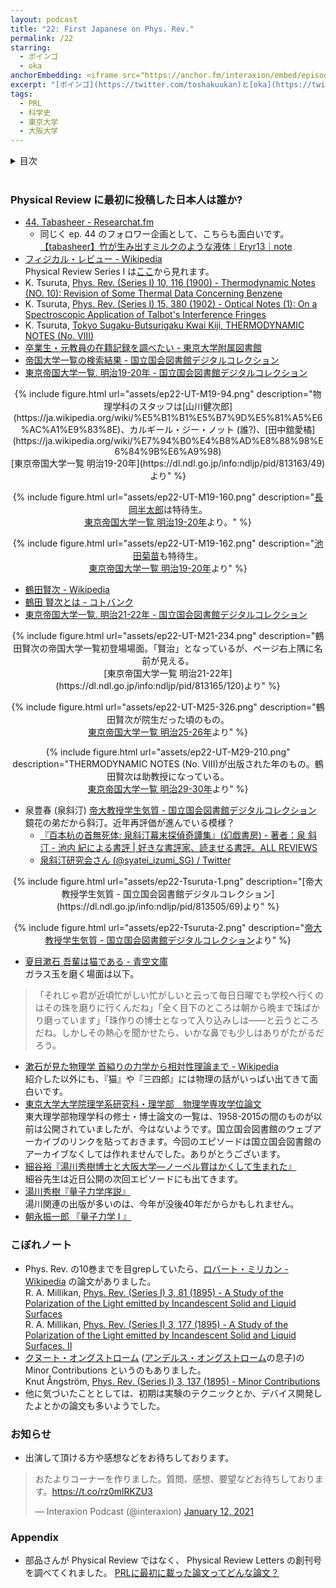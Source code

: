 ```yaml
---
layout: podcast
title: "22: First Japanese on Phys. Rev."
permalink: /22
starring:
  - ボインゴ
  - oka
anchorEmbedding: <iframe src="https://anchor.fm/interaxion/embed/episodes/22-First-Japanese-on-Phys--Rev-e14rhld" height="102px" width="400px" frameborder="0" scrolling="no"></iframe>
excerpt: "[ボインゴ](https://twitter.com/toshakuukan)と[oka](https://twitter.com/nowohyeah)で Physical Review に最初に投稿した日本人は誰か？について話しました。"
tags:
  - PRL
  - 科学史
  - 東京大学
  - 大阪大学
---
```


<details>
<!-- https://github.com/gettalong/kramdown/issues/155#issuecomment-339793629 -->
<summary markdown='span'>目次</summary>
<nav>
  * this unordered seed list will be replaced by toc as unordered list
  {:toc}
<!-- https://stackoverflow.com/a/38419441/11480802 -->
</nav>
</details>
<br>

### Physical Review に最初に投稿した日本人は誰か?

- [44. Tabasheer - Researchat.fm](https://researchat.fm/episode/44)
  - 同じく ep. 44 のフォロワー企画として、こちらも面白いです。  
    [【tabasheer】竹が生み出すミルクのような液体｜Eryr13｜note](https://note.com/eryr13f/n/nb37eea0c1609)
- [フィジカル・レビュー - Wikipedia](https://ja.wikipedia.org/wiki/%E3%83%95%E3%82%A3%E3%82%B8%E3%82%AB%E3%83%AB%E3%83%BB%E3%83%AC%E3%83%93%E3%83%A5%E3%83%BC)  
  Physical Review Series I は[ここ](https://journals.aps.org/archive/browse)から見れます。
- K. Tsuruta, [Phys. Rev. (Series I) 10, 116 (1900) - Thermodynamic Notes (NO. 10): Revision of Some Thermal Data Concerning Benzene](https://journals.aps.org/pri/abstract/10.1103/PhysRevSeriesI.10.116)
- K. Tsuruta, [Phys. Rev. (Series I) 15, 380 (1902) - Optical Notes (1): On a Spectroscopic Application of Talbot's Interference Fringes](https://journals.aps.org/pri/abstract/10.1103/PhysRevSeriesI.15.380)
- K. Tsuruta, [Tokyo Sugaku-Butsurigaku Kwai Kiji, THERMODYNAMIC NOTES (No. VIII)](https://doi.org/10.11429/subutsukiji1885b.8.153)
- [卒業生・元教員の在籍記録を調べたい - 東京大学附属図書館](https://www.lib.u-tokyo.ac.jp/ja/library/general/faqs/ref_02)
- [帝国大学一覧の検索結果 - 国立国会図書館デジタルコレクション](https://dl.ndl.go.jp/search/searchResult?featureCode=all&searchWord=%E5%B8%9D%E5%9B%BD%E5%A4%A7%E5%AD%A6%E4%B8%80%E8%A6%A7&fulltext=1&viewRestricted=0)
- [東京帝国大学一覧. 明治19-20年 - 国立国会図書館デジタルコレクション](https://dl.ndl.go.jp/info:ndljp/pid/813163)

<div style="text-align: center;">
{% include figure.html url="assets/ep22-UT-M19-94.png" description="物理学科のスタッフは[山川健次郎](https://ja.wikipedia.org/wiki/%E5%B1%B1%E5%B7%9D%E5%81%A5%E6%AC%A1%E9%83%8E)、カルギール・ジー・ノット (誰?)、[田中舘愛橘](https://ja.wikipedia.org/wiki/%E7%94%B0%E4%B8%AD%E8%88%98%E6%84%9B%E6%A9%98)<br>[東京帝国大学一覧 明治19-20年](https://dl.ndl.go.jp/info:ndljp/pid/813163/49)より" %}

{% include figure.html url="assets/ep22-UT-M19-160.png" description="[長岡半太郎](https://ja.wikipedia.org/wiki/%E9%95%B7%E5%B2%A1%E5%8D%8A%E5%A4%AA%E9%83%8E)は特待生。<br>[東京帝国大学一覧 明治19-20年](https://dl.ndl.go.jp/info:ndljp/pid/813163/82)より。" %}

{% include figure.html url="assets/ep22-UT-M19-162.png" description="[池田菊苗](https://ja.wikipedia.org/wiki/%E6%B1%A0%E7%94%B0%E8%8F%8A%E8%8B%97)も特待生。<br>[東京帝国大学一覧 明治19-20年](https://dl.ndl.go.jp/info:ndljp/pid/813163/83)より" %}
</div>

- [鶴田賢次 - Wikipedia](https://ja.wikipedia.org/wiki/%E9%B6%B4%E7%94%B0%E8%B3%A2%E6%AC%A1)
- [鶴田 賢次とは - コトバンク](https://kotobank.jp/word/%E9%B6%B4%E7%94%B0+%E8%B3%A2%E6%AC%A1-1649984)
- [東京帝国大学一覧. 明治21-22年 - 国立国会図書館デジタルコレクション](https://dl.ndl.go.jp/info:ndljp/pid/813165)

<div style="text-align: center;">
{% include figure.html url="assets/ep22-UT-M21-234.png" description="鶴田賢次の帝国大学一覧初登場場面。「賢治」となっているが、ページ右上隅に名前が見える。<br>[東京帝国大学一覧 明治21-22年](https://dl.ndl.go.jp/info:ndljp/pid/813165/120)より" %}

{% include figure.html url="assets/ep22-UT-M25-326.png" description="鶴田賢次が院生だった頃のもの。<br>[東京帝国大学一覧 明治25-26年](https://dl.ndl.go.jp/info:ndljp/pid/813169/167)より" %}

{% include figure.html url="assets/ep22-UT-M29-210.png" description="THERMODYNAMIC NOTES (No. VIII)が出版された年のもの。鶴田賢次は助教授になっている。<br>[東京帝国大学一覧 明治29-30年](https://dl.ndl.go.jp/info:ndljp/pid/813173/111)より" %}
</div>

- 泉豊春 (泉斜汀) [帝大教授学生気質 - 国立国会図書館デジタルコレクション](https://dl.ndl.go.jp/info:ndljp/pid/813505/69)  
  鏡花の弟だから斜汀。近年再評価が進んでいる模様？  
  - [『百本杭の首無死体: 泉斜汀幕末探偵奇譚集』(幻戯書房) - 著者：泉 斜汀 - 池内 紀による書評 | 好きな書評家、読ませる書評。ALL REVIEWS](https://allreviews.jp/review/3772)
  - [泉斜汀研究会さん (@syatei_izumi_SG) / Twitter](https://twitter.com/syatei_izumi_sg)

<div style="text-align: center;">
{% include figure.html url="assets/ep22-Tsuruta-1.png" description="[帝大教授学生気質 - 国立国会図書館デジタルコレクション](https://dl.ndl.go.jp/info:ndljp/pid/813505/69)より" %}

{% include figure.html url="assets/ep22-Tsuruta-2.png" description="[帝大教授学生気質 - 国立国会図書館デジタルコレクション](https://dl.ndl.go.jp/info:ndljp/pid/813505/70)より" %}
</div>

- [夏目漱石 吾輩は猫である - 青空文庫](https://www.aozora.gr.jp/cards/000148/files/789_14547.html)  
  ガラス玉を磨く場面は以下。

>「それじゃ君が近頃忙がしい忙がしいと云って毎日日曜でも学校へ行くのはその珠を磨りに行くんだね」「全く目下のところは朝から晩まで珠ばかり磨っています」「珠作りの博士となって入り込みしは――と云うところだね。しかしその熱心を聞かせたら、いかな鼻でも少しはありがたがるだろう。

- [漱石が見た物理学 首縊りの力学から相対性理論まで - Wikipedia](https://ja.wikipedia.org/wiki/%E6%BC%B1%E7%9F%B3%E3%81%8C%E8%A6%8B%E3%81%9F%E7%89%A9%E7%90%86%E5%AD%A6_%E9%A6%96%E7%B8%8A%E3%82%8A%E3%81%AE%E5%8A%9B%E5%AD%A6%E3%81%8B%E3%82%89%E7%9B%B8%E5%AF%BE%E6%80%A7%E7%90%86%E8%AB%96%E3%81%BE%E3%81%A7)  
  紹介した以外にも、『猫』や『三四郎』には物理の話がいっぱい出てきて面白いです。
- [東京大学大学院理学系研究科・理学部　物理学専攻学位論文](https://warp.da.ndl.go.jp/info:ndljp/pid/11489778/www.phys.s.u-tokyo.ac.jp/TOSHO/ronbun.html)  
  東大理学部物理学科の修士・博士論文の一覧は、1958-2015の間のものが以前は公開されていましたが、今はないようです。国立国会図書館のウェブアーカイブのリンクを貼っておきます。今回のエピソードは国立国会図書館のアーカイブなくしては作れませんでした。ありがとうございます。
- [細谷裕『湯川秀樹博士と大阪大学―ノーベル賞はかくして生まれた』](https://amzn.to/3kRWloS)  
  細谷先生は近日公開の次回エピソードにも出てきます。  
- [湯川秀樹『量子力学序説』](https://amzn.to/3kJLTjf)  
  湯川関連の出版が多いのは、今年が没後40年だからかもしれません。
- [朝永振一郎 『量子力学 I 』](https://amzn.to/3iAWDhj)

### こぼれノート

- Phys. Rev. の10巻までを目grepしていたら、[ロバート・ミリカン - Wikipedia](https://ja.wikipedia.org/wiki/%E3%83%AD%E3%83%90%E3%83%BC%E3%83%88%E3%83%BB%E3%83%9F%E3%83%AA%E3%82%AB%E3%83%B3) の論文がありました。  
  R. A. Millikan, [Phys. Rev. (Series I) 3, 81 (1895) - A Study of the Polarization of the Light emitted by Incandescent Solid and Liquid Surfaces](https://journals.aps.org/pri/abstract/10.1103/PhysRevSeriesI.3.81)  
  R. A. Millikan, [Phys. Rev. (Series I) 3, 177 (1895) - A Study of the Polarization of the Light emitted by Incandescent Solid and Liquid Surfaces. II](https://journals.aps.org/pri/abstract/10.1103/PhysRevSeriesI.3.177)
- [クヌート・オングストローム](https://ja.wikipedia.org/wiki/%E3%82%AF%E3%83%8C%E3%83%BC%E3%83%88%E3%83%BB%E3%82%AA%E3%83%B3%E3%82%B0%E3%82%B9%E3%83%88%E3%83%AD%E3%83%BC%E3%83%A0) ([アンデルス・オングストローム](https://ja.wikipedia.org/wiki/%E3%82%A2%E3%83%B3%E3%83%87%E3%83%AB%E3%82%B9%E3%83%BB%E3%82%AA%E3%83%B3%E3%82%B0%E3%82%B9%E3%83%88%E3%83%AD%E3%83%BC%E3%83%A0)の息子)の Minor Contributions というのもありました。  
  Knut Ångström, [Phys. Rev. (Series I) 3, 137 (1895) - Minor Contributions](https://journals.aps.org/pri/abstract/10.1103/PhysRevSeriesI.3.137)
- 他に気づいたこととしては、初期は実験のテクニックとか、デバイス開発したよとかの論文も多いようでした。

### お知らせ

- 出演して頂ける方や感想などをお待ちしております。

<blockquote class="twitter-tweet tw-align-center"><p lang="ja" dir="ltr">おたよりコーナーを作りました。質問、感想、要望などお待ちしております。<a href="https://t.co/rz0mlRKZU3">https://t.co/rz0mlRKZU3</a></p>— Interaxion Podcast (@interaxion) <a href="https://twitter.com/interaxion/status/1348936492488421378?ref_src=twsrc%5Etfw">January 12, 2021</a> </blockquote> <script async src="https://platform.twitter.com/widgets.js" charset="utf-8"></script>

### Appendix

- 部品さんが Physical Review ではなく、 Physical Review Letters の創刊号を調べてくれました。 [PRLに最初に載った論文ってどんな論文？](https://buhin-blog.blogspot.com/2021/09/prl.html)
